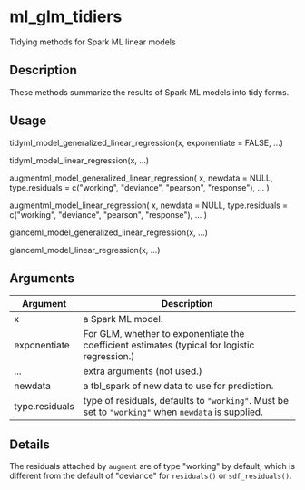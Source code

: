 # ml_glm_tidiers


Tidying methods for Spark ML linear models




## Description

These methods summarize the results of Spark ML models into tidy forms.





## Usage

tidyml_model_generalized_linear_regression(x, exponentiate = FALSE, ...)

tidyml_model_linear_regression(x, ...)

augmentml_model_generalized_linear_regression(
  x,
  newdata = NULL,
  type.residuals = c("working", "deviance", "pearson", "response"),
  ...
)

augmentml_model_linear_regression(
  x,
  newdata = NULL,
  type.residuals = c("working", "deviance", "pearson", "response"),
  ...
)

glanceml_model_generalized_linear_regression(x, ...)

glanceml_model_linear_regression(x, ...)





## Arguments


Argument      |Description
------------- |----------------
x | a Spark ML model.
exponentiate | For GLM, whether to exponentiate the coefficient estimates (typical for logistic regression.)
... | extra arguments (not used.)
newdata | a tbl_spark of new data to use for prediction.
type.residuals | type of residuals, defaults to ``"working"``. Must be set to ``"working"`` when ``newdata`` is supplied.




## Details

The residuals attached by ``augment`` are of type "working" by default,
  which is different from the default of "deviance" for ``residuals()`` or ``sdf_residuals()``.






